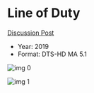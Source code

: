# Line of Duty

[Discussion Post](https://www.avsforum.com/threads/bass-eq-for-filtered-movies.2995212/post-59115238)

* Year: 2019
* Format: DTS-HD MA 5.1

![img 0](https://i.imgur.com/wYQd4WM.jpg)

![img 1](https://i.imgur.com/fjcvneF.png)


